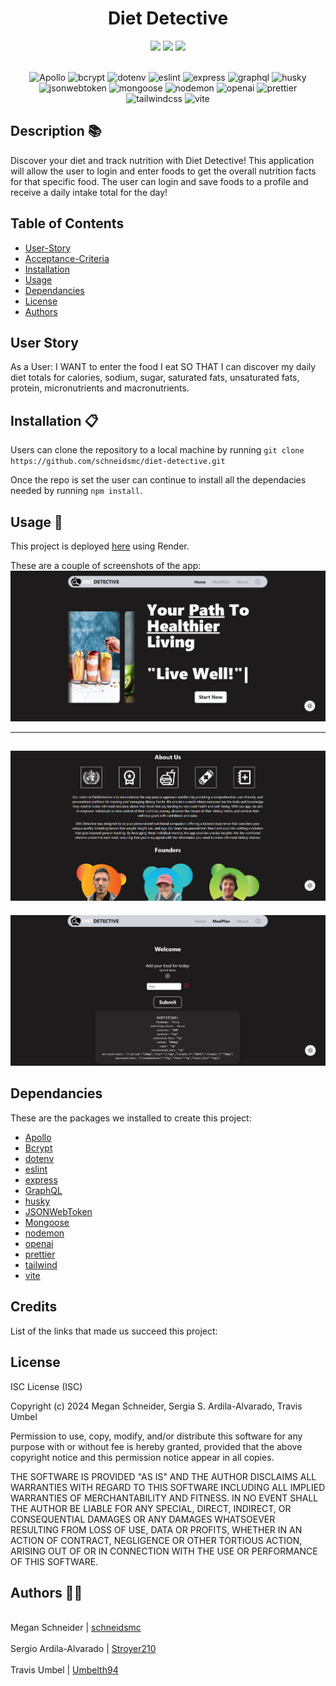 <h1 align="center">Diet Detective </h1>

<div style= "text-align: center">

  <img src="https://img.shields.io/github/repo-size/schneidsmc/diet-detective" />
  <img src="https://img.shields.io/github/languages/top/schneidsmc/diet-detective" />
  <img src="https://img.shields.io/github/last-commit/schneidsmc/diet-detective" />
<br /><br />

![Apollo](https://img.shields.io/badge/apollo-%233740DB?style=for-the-badge&logo=apollo-graphql&labelColor=black)
![bcrypt](https://img.shields.io/badge/bcrypt-%239FE6A0?style=for-the-badge&logo=react&labelColor=black)
![dotenv](https://img.shields.io/badge/dotenv-%2300BB00?style=for-the-badge&logo=dotenv&labelColor=black)
![eslint](https://img.shields.io/badge/eslint-%234B32C3?style=for-the-badge&logo=eslint&labelColor=black)
![express](https://img.shields.io/badge/express-%23000000?style=for-the-badge&logo=express&labelColor=black)
![graphql](https://img.shields.io/badge/graphql-%23E10098?style=for-the-badge&logo=graphql&labelColor=black)
![husky](https://img.shields.io/badge/husky-%23FFA000?style=for-the-badge&logo=husky&labelColor=black)
![jsonwebtoken](https://img.shields.io/badge/jsonwebtoken-%23000000?style=for-the-badge&logo=json-web-tokens&labelColor=black)
![mongoose](https://img.shields.io/badge/mongoose-%23880000?style=for-the-badge&logo=mongoose&labelColor=black)
![nodemon](https://img.shields.io/badge/nodemon-%23000000?style=for-the-badge&logo=nodemon&labelColor=black)
![openai](https://img.shields.io/badge/openai-%23157EFB?style=for-the-badge&logo=openai&labelColor=black)
![prettier](https://img.shields.io/badge/prettier-%20%23F7B93E?style=for-the-badge&logo=prettier&labelColor=black)
![tailwindcss](https://img.shields.io/badge/tailwindcss-%2338B2AC?style=for-the-badge&logo=tailwind-css&labelColor=black)
![vite](https://img.shields.io/badge/vite-%23000000?style=for-the-badge&logo=vite&labelColor=black)

</div>

## Description 📚

Discover your diet and track nutrition with Diet Detective! This application will allow the user to login and enter foods to get the overall nutrition facts for that specific food. The user can login and save foods to a profile and receive a daily intake total for the day!

## Table of Contents

- [User-Story](#user-story)
- [Acceptance-Criteria](#acceptance-criteria)
- [Installation](#installation-📋)
- [Usage](#usage-🏁)
- [Dependancies](#dependancies)
- [License](#license)
- [Authors](#authors-👋🏽)

## User Story

As a User: I WANT to enter the food I eat SO THAT I can discover my daily diet totals for calories, sodium, sugar, saturated fats, unsaturated fats, protein, micronutrients and macronutrients.

## Installation 📋

Users can clone the repository to a local machine by running `git clone https://github.com/schneidsmc/diet-detective.git`

Once the repo is set the user can continue to install all the dependacies needed by running `npm install`.

## Usage 🏁

This project is deployed [here](https://diet-detective.onrender.com) using Render.

These are a couple of screenshots of the app:
![This is a screenshot of how the website looks on top.](client/public/app1.png)

---

## ![This is a screenshot of how the website looks when you are under about.](client/public/app2.png)

![This is a screenshot of an example.](client/public/app3.png)

## Dependancies

These are the packages we installed to create this project:

- [Apollo](https://www.npmjs.com/package/@apollo/client)
- [Bcrypt](https://www.npmjs.com/package/bcrypt)
- [dotenv](https://www.npmjs.com/package/dotenv)
- [eslint](https://eslint.org/)
- [express](https://expressjs.com/)
- [GraphQL](https://www.npmjs.com/package/graphql)
- [husky](https://typicode.github.io/husky/)
- [JSONWebToken](https://www.npmjs.com/package/jsonwebtoken)
- [Mongoose](https://www.npmjs.com/package/mongoose)
- [nodemon](https://nodemon.io/)
- [openai](https://platform.openai.com/overview)
- [prettier](https://prettier.io/docs/en/install)
- [tailwind](https://tailwindui.com/)
- [vite](https://vitejs.dev/guide/)

## Credits

List of the links that made us succeed this project:

## License

ISC License (ISC)

Copyright (c) 2024 Megan Schneider, Sergia S. Ardila-Alvarado, Travis Umbel

Permission to use, copy, modify, and/or distribute this software for any purpose with or without fee is hereby granted, provided that the above copyright notice and this permission notice appear in all copies.

THE SOFTWARE IS PROVIDED "AS IS" AND THE AUTHOR DISCLAIMS ALL WARRANTIES WITH REGARD TO THIS SOFTWARE INCLUDING ALL IMPLIED WARRANTIES OF MERCHANTABILITY AND FITNESS. IN NO EVENT SHALL THE AUTHOR BE LIABLE FOR ANY SPECIAL, DIRECT, INDIRECT, OR CONSEQUENTIAL DAMAGES OR ANY DAMAGES WHATSOEVER RESULTING FROM LOSS OF USE, DATA OR PROFITS, WHETHER IN AN ACTION OF CONTRACT, NEGLIGENCE OR OTHER TORTIOUS ACTION, ARISING OUT OF OR IN CONNECTION WITH THE USE OR PERFORMANCE OF THIS SOFTWARE.

## Authors 👋🏽

<br>Megan Schneider | [schneidsmc](https://github.com/schneidsmc)</br>
<br>Sergio Ardila-Alvarado | [Stroyer210](https://github.com/Stroyer210)</br>
<br>Travis Umbel | [Umbelth94](https://github.com/Umbelth94)</br>
